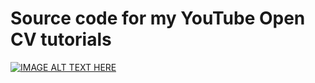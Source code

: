
# Source code for my YouTube Open CV tutorials
[![IMAGE ALT TEXT HERE](https://img.youtube.com/vi/Xm7wjUKrKZA/0.jpg)](https://www.youtube.com/watch?v=Xm7wjUKrKZA&list=PLLfIBXQeu3aY5qg3LkhYk4psYMZeeUQ41&t=0s)
